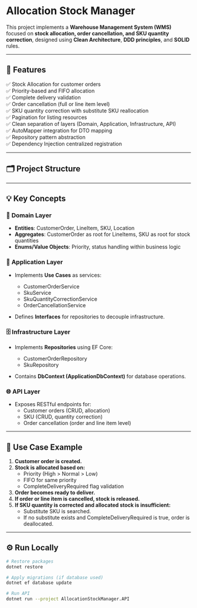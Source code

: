 # Allocation Stock Manager

This project implements a **Warehouse Management System (WMS)** focused on **stock allocation, order cancellation, and SKU quantity correction**, designed using **Clean Architecture**, **DDD principles**, and **SOLID** rules.

---

## 🚀 **Features**

✅ Stock Allocation for customer orders  
✅ Priority-based and FIFO allocation  
✅ Complete delivery validation  
✅ Order cancellation (full or line item level)  
✅ SKU quantity correction with substitute SKU reallocation  
✅ Pagination for listing resources  
✅ Clean separation of layers (Domain, Application, Infrastructure, API)  
✅ AutoMapper integration for DTO mapping  
✅ Repository pattern abstraction  
✅ Dependency Injection centralized registration

---

## 🗂️ **Project Structure**
---

## 💡 **Key Concepts**

### 🔧 **Domain Layer**
- **Entities**: CustomerOrder, LineItem, SKU, Location
- **Aggregates**: CustomerOrder as root for LineItems, SKU as root for stock quantities
- **Enums/Value Objects**: Priority, status handling within business logic

### 🧩 **Application Layer**
- Implements **Use Cases** as services:
  - CustomerOrderService
  - SkuService
  - SkuQuantityCorrectionService
  - OrderCancellationService

- Defines **Interfaces** for repositories to decouple infrastructure.

### 🗄 **Infrastructure Layer**
- Implements **Repositories** using EF Core:
  - CustomerOrderRepository
  - SkuRepository

- Contains **DbContext (ApplicationDbContext)** for database operations.

### 🌐 **API Layer**
- Exposes RESTful endpoints for:
  - Customer orders (CRUD, allocation)
  - SKU (CRUD, quantity correction)
  - Order cancellation (order and line item level)

---

## 📝 **Use Case Example**

1. **Customer order is created.**
2. **Stock is allocated based on:**
   - Priority (High > Normal > Low)
   - FIFO for same priority
   - CompleteDeliveryRequired flag validation
3. **Order becomes ready to deliver.**
4. **If order or line item is cancelled, stock is released.**
5. **If SKU quantity is corrected and allocated stock is insufficient:**
   - Substitute SKU is searched.
   - If no substitute exists and CompleteDeliveryRequired is true, order is deallocated.

---

## ⚙️ **Run Locally**

```bash
# Restore packages
dotnet restore

# Apply migrations (if database used)
dotnet ef database update

# Run API
dotnet run --project AllocationStockManager.API
